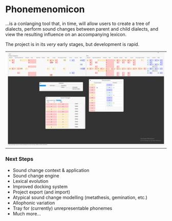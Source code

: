 # Phonemenomicon

...is a conlanging tool that, in time, will allow users to create a tree of dialects, perform sound changes between parent and child dialects, and view the resulting influence on an accompanying lexicon.

The project is in its _very_ early stages, but development is rapid.

<table><tr><td>
    <img src="assets/interface.PNG" />
</td></tr></table>

### Next Steps

- Sound change context & application
- Sound change engine
- Lexical evolution
- Improved docking system
- Project export (and import)
- Atypical sound change modelling (metathesis, gemination, etc.)
- Allophonic variation
- Tray for (currently) unrepresentable phonemes
- Much more...